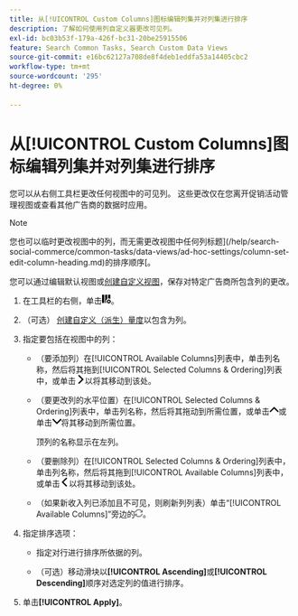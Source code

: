 ```yaml
---
title: 从[!UICONTROL Custom Columns]图标编辑列集并对列集进行排序
description: 了解如何使用列自定义器更改可见列。
exl-id: bc03b53f-179a-426f-bc31-20be25915506
feature: Search Common Tasks, Search Custom Data Views
source-git-commit: e16bc62127a708de8f4deb1eddfa53a14405cbc2
workflow-type: tm+mt
source-wordcount: '295'
ht-degree: 0%

---
```


# 从[!UICONTROL Custom Columns]图标编辑列集并对列集进行排序

您可以从右侧工具栏更改任何视图中的可见列。 这些更改仅在您离开促销活动管理视图或查看其他广告商的数据时应用。

>[!NOTE]
>
>您也可以临时更改视图中的列，而无需更改视图中任何列标题](/help/search-social-commerce/common-tasks/data-views/ad-hoc-settings/column-set-edit-column-heading.md)的排序顺序[。
>
>您可以通过编辑默认视图或[创建自定义视图](/help/search-social-commerce/common-tasks/data-views/custom-default-views-manage.md#create-custom-view)，保存对特定广告商所包含列的更改。

1. 在工具栏的右侧，单击![列](/help/search-social-commerce/assets/custom-columns.png "列")。

1. （可选） [创建自定义（派生）量度](/help/search-social-commerce/common-tasks/custom-metrics/custom-metric-create.md)以包含为列。

1. 指定要包括在视图中的列：

   * （要添加列）在[!UICONTROL Available Columns]列表中，单击列名称，然后将其拖到[!UICONTROL Selected Columns & Ordering]列表中，或单击![添加列](/help/search-social-commerce/assets/chevron-right.png "添加列")以将其移动到该处。

   * （要更改列的水平位置）在[!UICONTROL Selected Columns & Ordering]列表中，单击列名称，然后将其拖动到所需位置，或单击![上移列](/help/search-social-commerce/assets/chevron-up.png "上移列")或单击![下移列](/help/search-social-commerce/assets/chevron-down.png "下移列")将其移动到所需位置。

     顶列的名称显示在左列。

   * （要删除列）在[!UICONTROL Selected Columns & Ordering]列表中，单击列名称，然后将其拖到[!UICONTROL Available Columns]列表中，或单击![删除](/help/search-social-commerce/assets/chevron-left.png "删除")以将其移动到该处。

   * （如果新收入列已添加且不可见，则刷新列列表）单击“[!UICONTROL Available Columns]”旁边的![刷新](/help/search-social-commerce/assets/refresh.png "刷新")。

1. 指定排序选项：

   * 指定对行进行排序所依据的列。

   * （可选）移动滑块以&#x200B;**[!UICONTROL Ascending]**&#x200B;或&#x200B;**[!UICONTROL Descending]**&#x200B;顺序对选定列的值进行排序。

1. 单击&#x200B;**[!UICONTROL Apply]**。
